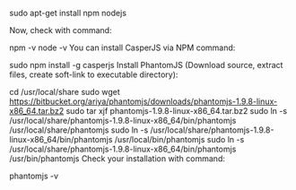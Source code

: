 

sudo apt-get install npm nodejs

Now, check with command:

npm -v
node -v
You can install CasperJS via NPM command:

sudo npm install -g casperjs
Install PhantomJS  (Download source, extract files, create soft-link to executable directory):


cd /usr/local/share
sudo wget https://bitbucket.org/ariya/phantomjs/downloads/phantomjs-1.9.8-linux-x86_64.tar.bz2
sudo tar xjf phantomjs-1.9.8-linux-x86_64.tar.bz2
sudo ln -s /usr/local/share/phantomjs-1.9.8-linux-x86_64/bin/phantomjs /usr/local/share/phantomjs
sudo ln -s /usr/local/share/phantomjs-1.9.8-linux-x86_64/bin/phantomjs /usr/local/bin/phantomjs
sudo ln -s /usr/local/share/phantomjs-1.9.8-linux-x86_64/bin/phantomjs /usr/bin/phantomjs
Check your installation with command:


phantomjs -v
